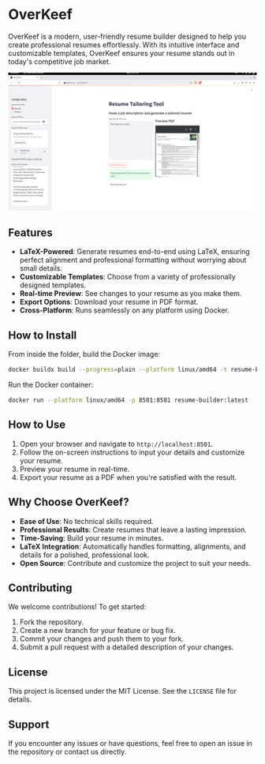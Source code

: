 # OverKeef

OverKeef is a modern, user-friendly resume builder designed to help you create professional resumes effortlessly. With its intuitive interface and customizable templates, OverKeef ensures your resume stands out in today's competitive job market.

![Home Page](examples/sample.png)

## Features

- **LaTeX-Powered**: Generate resumes end-to-end using LaTeX, ensuring perfect alignment and professional formatting without worrying about small details.
- **Customizable Templates**: Choose from a variety of professionally designed templates.
- **Real-time Preview**: See changes to your resume as you make them.
- **Export Options**: Download your resume in PDF format.
- **Cross-Platform**: Runs seamlessly on any platform using Docker.

## How to Install

From inside the folder, build the Docker image:

```bash
docker buildx build --progress=plain --platform linux/amd64 -t resume-builder:latest --load .
```

Run the Docker container:

```bash
docker run --platform linux/amd64 -p 8501:8501 resume-builder:latest
```

## How to Use

1. Open your browser and navigate to `http://localhost:8501`.
2. Follow the on-screen instructions to input your details and customize your resume.
3. Preview your resume in real-time.
4. Export your resume as a PDF when you're satisfied with the result.

## Why Choose OverKeef?

- **Ease of Use**: No technical skills required.
- **Professional Results**: Create resumes that leave a lasting impression.
- **Time-Saving**: Build your resume in minutes.
- **LaTeX Integration**: Automatically handles formatting, alignments, and details for a polished, professional look.
- **Open Source**: Contribute and customize the project to suit your needs.

## Contributing

We welcome contributions! To get started:

1. Fork the repository.
2. Create a new branch for your feature or bug fix.
3. Commit your changes and push them to your fork.
4. Submit a pull request with a detailed description of your changes.

## License

This project is licensed under the MIT License. See the `LICENSE` file for details.

## Support

If you encounter any issues or have questions, feel free to open an issue in the repository or contact us directly.
